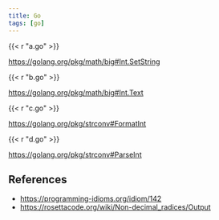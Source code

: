```yaml
---
title: Go
tags: [go]
---
```


{{< r "a.go" >}}

<https://golang.org/pkg/math/big#Int.SetString>

{{< r "b.go" >}}

<https://golang.org/pkg/math/big#Int.Text>

{{< r "c.go" >}}

<https://golang.org/pkg/strconv#FormatInt>

{{< r "d.go" >}}

<https://golang.org/pkg/strconv#ParseInt>

## References

- <https://programming-idioms.org/idiom/142>
- <https://rosettacode.org/wiki/Non-decimal_radices/Output>
